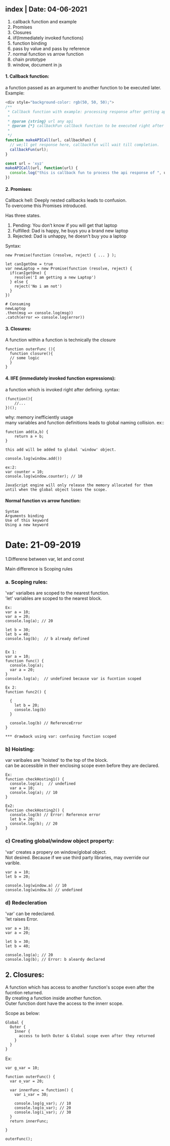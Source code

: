 ## index | Date: 04-06-2021
1.  callback function and example
2.  Promises
3.  Closures
4.  iif(Immediately invoked functions)
5.  function binding
6.  pass by value and pass by reference
7.  normal function vs arrow function
8.  chain prototype
9.  window, document in js



#### 1. Callback function:
  a function passed as an argument to another function to be executed later.  
Example:  
```javascript
<div style="background-color: rgb(50, 50, 50);">
/**
 * Callback function with example: processing response after getting api response
 *
 * @param {string} url any api
 * @param {*} callbackFun callback function to be executed right after main one
 * 
 */
function makeAPICall(url, callbackFun) {
  // we;ll get response here, callbackfun will wait till completion.
  callbackFun(url);
}

const url = 'xyz'
makeAPICall(url, function(url) {
  console.log("this is callback fun to process the api response of ", url)
})
```

#### 2. Promises:  
Callback hell: Deeply nested callbacks leads to confusion.  
To overcome this Promises introduced.  

Has three states.  
1. Pending: You don’t know if you will get that laptop
2. Fulfilled: Dad is happy, he buys you a brand new laptop
3. Rejected: Dad is unhappy, he doesn’t buy you a laptop

Syntax:  
```
new Promise(function (resolve, reject) { ... } );

let canIgetOne = true 
var newLaptop = new Promise(function (resolve, reject) {
  if(canIgetOne) {
    resolve('I am getting a new Laptop')
  } else {
    reject('No i am not')
  }
})

# Consuming
newLaptop
.then(msg => console.log(msg))
.catch(error => console.log(error))
```  


#### 3. Closures:
A function within a function is technically the closure
```
function outerFunc (){
  function closure(){
  // some logic
  } 
}
```

#### 4. IIFE (immediately invoked function expressions):
a function which is invoked right after defining.
syntax:
```
(function(){
    //...
})();
```
why:
memory inefficiently usage  
many variables and function definitions leads to global naming collision.
ex::
```
function add(a,b) {
    return a + b;
}

this add will be added to global 'window' object.

console.log(window.add())

ex:2:
var counter = 10;
console.log(window.counter); // 10

JavaScript engine will only release the memory allocated for them until when the global object loses the scope.
```

#### Normal function vs arrow function:
```
Syntax
Arguments binding
Use of this keyword
Using a new keyword
```


# Date: 21-09-2019

1.Differene between var, let and const

Main difference is Scoping rules

### a. Scoping rules:  
'var' varialbes are scoped to the nearest function.  
'let' variables are scoped to the nearest block.

```
Ex:
var a = 10;
var a = 20;
console.log(a); // 20

let b = 30;
let b = 40;
console.log(b);  // b already defined


Ex 1: 
var a = 10;
function func() {
  console.log(a);
  var a = 20;
}
console.log(a);  // undefined because var is fucntion scoped

Ex 2:
function func2() {
  
  {
    let b = 20;
    console.log(b)
  }
  
  console.log(b) // ReferenceError
}

*** drawback using var: confusing function scoped

```

### b) Hoisting:  
var varibales are 'hoisted' to the top of the block.  
can be accessible in their enclosing scope even before they are declared.
```
Ex:
function checkHosting1() {
  console.log(a);  // undefined
  var a = 10;
  console.log(a); // 10
}

Ex2:
function checkHosting2() {
  console.log(b) // Error: Reference error
  let b = 20;
  console.log(b); // 20
}
```

### c) Creating global/window object property:  
'var' creates a propery on window/global object.  
Not desired. Because if we use third party libraries, may override our varible.  
```
var a = 10;
let b = 20;

console.log(window.a) // 10
console.log(window.b) // undefined
```

### d) Redecleration  
'var' can be redeclared.  
'let raises Error.
```
var a = 10;
var a = 20;

let b = 30;
let b = 40;

console.log(a); // 20
console.log(b); // Error: b aleardy declared
```


## 2. Closures:  
A function which has access to another function's scope even after the fucntion returned.  
By creating a function inside another function.  
Outer function dont have the access to the innerr scope.  

Scope as below:
```
Global {
  Outer {
    Inner {
      access to both Outer & Global scope even after they returned
    }
  }
}
```

Ex:
```
var g_var = 10;

function outerFunc() {
  var o_var = 20;

  var innerFunc = function() {
    var i_var = 30;
    
    console.log(g_var); // 10
    console.log(o_var); // 20
    console.log(i_var); // 30
  }
  return innerFunc;
  
}

outerFunc();
```

